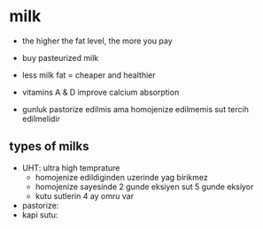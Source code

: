# milk

- the higher the fat level, the more you pay

- buy pasteurized milk

- less milk fat = cheaper and healthier

- vitamins A & D improve calcium absorption

- gunluk pastorize edilmis ama homojenize edilmemis sut tercih edilmelidir


## types of milks

- UHT: ultra high temprature
  - homojenize edildiginden uzerinde yag birikmez
  - homojenize sayesinde 2 gunde eksiyen sut 5 gunde eksiyor
  - kutu sutlerin 4 ay omru var
- pastorize:
- kapi sutu:
